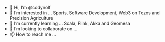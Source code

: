 - 👋 Hi, I’m @codynolf
- 👀 I’m interested in ... Sports, Software Development, Web3 on Tezos and Precision Agriculture
- 🌱 I’m currently learning ... Scala, Flink, Akka and Geomesa
- 💞️ I’m looking to collaborate on ... 
- 📫 How to reach me ... 

<!---
codynolf/codynolf is a ✨ special ✨ repository because its `README.md` (this file) appears on your GitHub profile.
You can click the Preview link to take a look at your changes.
--->
